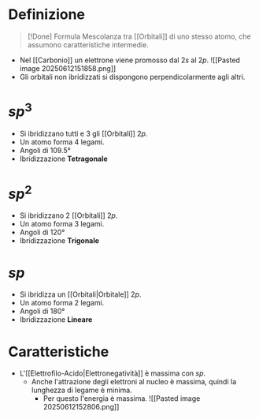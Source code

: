 # Definizione
>[!Done] Formula
>Mescolanza tra [[Orbitali]] di uno stesso atomo, che assumono caratteristiche intermedie.

- Nel [[Carbonio]] un elettrone viene promosso dal $2s$ al $2p$.
![[Pasted image 20250612151858.png]]
- Gli orbitali non ibridizzati si dispongono perpendicolarmente agli altri.
# $sp^3$
- Si ibridizzano tutti e $3$ gli [[Orbitali]] $2p$.
- Un atomo forma $4$ legami.
- Angoli di $109.5°$
- Ibridizzazione **Tetragonale**

# $sp^2$
- Si ibridizzano $2$ [[Orbitali]] $2p$.
- Un atomo forma $3$ legami.
- Angoli di $120°$
- Ibridizzazione **Trigonale**
# $sp$
- Si ibridizza un [[Orbitali|Orbitale]] $2p$.
- Un atomo forma $2$ legami.
- Angoli di $180°$
- Ibridizzazione **Lineare**

# Caratteristiche
- L'[[Elettrofilo-Acido|Elettronegatività]] è massima con $sp$.
	- Anche l'attrazione degli elettroni al nucleo è massima, quindi la lunghezza di legame è minima.
		- Per questo l'energia è massima.
![[Pasted image 20250612152806.png]]